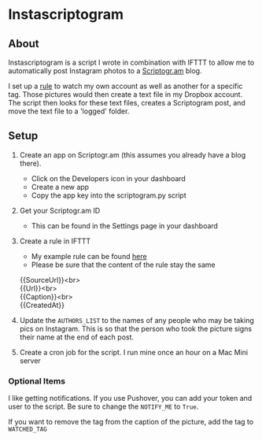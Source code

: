 # Instascriptogram #

## About ##
Instascriptogram is a script I wrote in combination with IFTTT to allow me to automatically post Instagram photos to a [Scriptogr.am](http://scriptogr.am/) blog.

I set up a [rule][ifttt_rule] to watch my own account as well as another for a specific tag. Those pictures would then create a text file in my Dropbox account. The script then looks for these text files, creates a Scriptogram post, and move the text file to a 'logged' folder.

## Setup ##
1. Create an app on Scriptogr.am (this assumes you already have a blog there). 
	- Click on the Developers icon in your dashboard
	- Create a new app
	- Copy the app key into the scriptogram.py script
2. Get your Scriptogr.am ID  
    - This can be found in the Settings page in your dashboard  
3. Create a rule in IFTTT
    - My example rule can be found [here][ifttt_rule]  
    - Please be sure that the content of the rule stay the same  

	{{SourceUrl}}\<br\>  
	{{Url}}\<br\>  
	{{Caption}}<br\>  
	{{CreatedAt}}
4. Update the `AUTHORS_LIST` to the names of any people who may be taking pics on Instagram. This is so that the person who took the picture signs their name at the end of each post.
5. Create a cron job for the script. I run mine once an hour on a Mac Mini server

### Optional Items ###

I like getting notifications. If you use Pushover, you can add your token and user to the script. Be sure to change the `NOTIFY_ME` to `True`.

If you want to remove the tag from the caption of the picture, add the tag to `WATCHED_TAG`



[ifttt_rule]: https://ifttt.com/recipes/115652


